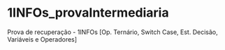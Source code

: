 # 1INFOs_provaIntermediaria
Prova de recuperação - 1INFOs [Op. Ternário, Switch Case, Est. Decisão, Variáveis e Operadores]
